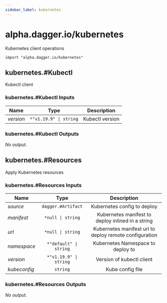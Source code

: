 ```yaml
---
sidebar_label: kubernetes
---
```


# alpha.dagger.io/kubernetes

Kubernetes client operations

```cue
import "alpha.dagger.io/kubernetes"
```

## kubernetes.#Kubectl

Kubectl client

### kubernetes.#Kubectl Inputs

| Name             | Type                      | Description        |
| -------------    |:-------------:            |:-------------:     |
|*version*         | `*"v1.19.9" \| string`    |Kubectl version     |

### kubernetes.#Kubectl Outputs

_No output._

## kubernetes.#Resources

Apply Kubernetes resources

### kubernetes.#Resources Inputs

| Name             | Type                      | Description                                              |
| -------------    |:-------------:            |:-------------:                                           |
|*source*          | `dagger.#Artifact`        |Kubernetes config to deploy                               |
|*manifest*        | `*null \| string`         |Kubernetes manifest to deploy inlined in a string         |
|*url*             | `*null \| string`         |Kubernetes manifest url to deploy remote configuration    |
|*namespace*       | `*"default" \| string`    |Kubernetes Namespace to deploy to                         |
|*version*         | `*"v1.19.9" \| string`    |Version of kubectl client                                 |
|*kubeconfig*      | `string`                  |Kube config file                                          |

### kubernetes.#Resources Outputs

_No output._
